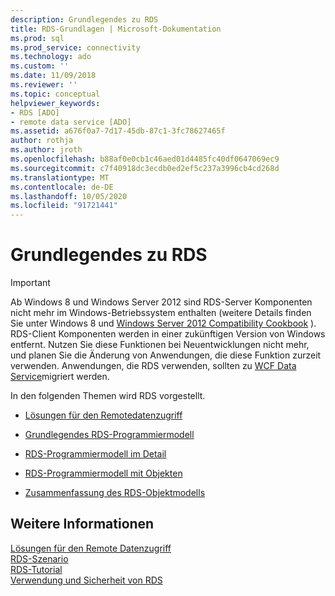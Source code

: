 ```yaml
---
description: Grundlegendes zu RDS
title: RDS-Grundlagen | Microsoft-Dokumentation
ms.prod: sql
ms.prod_service: connectivity
ms.technology: ado
ms.custom: ''
ms.date: 11/09/2018
ms.reviewer: ''
ms.topic: conceptual
helpviewer_keywords:
- RDS [ADO]
- remote data service [ADO]
ms.assetid: a676f0a7-7d17-45db-87c1-3fc78627465f
author: rothja
ms.author: jroth
ms.openlocfilehash: b88af0e0cb1c46aed01d4485fc40df0647069ec9
ms.sourcegitcommit: c7f40918dc3ecdb0ed2ef5c237a3996cb4cd268d
ms.translationtype: MT
ms.contentlocale: de-DE
ms.lasthandoff: 10/05/2020
ms.locfileid: "91721441"
---
```

# <a name="rds-fundamentals"></a>Grundlegendes zu RDS
> [!IMPORTANT]
>  Ab Windows 8 und Windows Server 2012 sind RDS-Server Komponenten nicht mehr im Windows-Betriebssystem enthalten (weitere Details finden Sie unter Windows 8 und [Windows Server 2012 Compatibility Cookbook](https://www.microsoft.com/download/details.aspx?id=27416) ). RDS-Client Komponenten werden in einer zukünftigen Version von Windows entfernt. Nutzen Sie diese Funktionen bei Neuentwicklungen nicht mehr, und planen Sie die Änderung von Anwendungen, die diese Funktion zurzeit verwenden. Anwendungen, die RDS verwenden, sollten zu [WCF Data Service](/dotnet/framework/wcf/)migriert werden.  
  
 In den folgenden Themen wird RDS vorgestellt.  
  
-   [Lösungen für den Remotedatenzugriff](./solutions-for-remote-data-access.md)  
  
-   [Grundlegendes RDS-Programmiermodell](./basic-rds-programming-model.md)  
  
-   [RDS-Programmiermodell im Detail](./rds-programming-model-in-detail.md)  
  
-   [RDS-Programmiermodell mit Objekten](./rds-programming-model-with-objects.md)  
  
-   [Zusammenfassung des RDS-Objektmodells](./rds-object-model-summary.md)  
  
## <a name="see-also"></a>Weitere Informationen  
 [Lösungen für den Remote Datenzugriff](./solutions-for-remote-data-access.md)   
 [RDS-Szenario](./rds-scenario.md)   
 [RDS-Tutorial](./rds-tutorial.md)   
 [Verwendung und Sicherheit von RDS](./rds-usage-and-security.md)